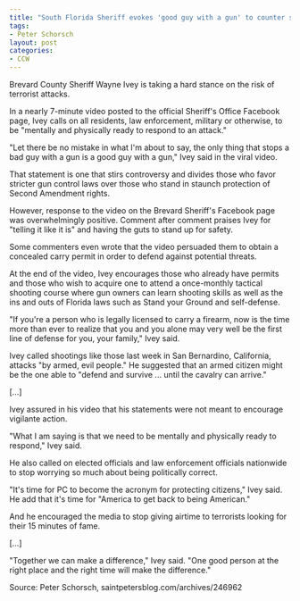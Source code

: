 ```yaml
---
title: "South Florida Sheriff evokes 'good guy with a gun' to counter shooter threats"
tags:
- Peter Schorsch
layout: post
categories:
- CCW
---
```


Brevard County Sheriff Wayne Ivey is taking a hard stance on the risk of terrorist attacks.

In a nearly 7-minute video posted to the official Sheriff's Office Facebook page, Ivey calls on all residents, law enforcement, military or otherwise, to be "mentally and physically ready to respond to an attack."

"Let there be no mistake in what I'm about to say, the only thing that stops a bad guy with a gun is a good guy with a gun," Ivey said in the viral video.

That statement is one that stirs controversy and divides those who favor stricter gun control laws over those who stand in staunch protection of Second Amendment rights.

However, response to the video on the Brevard Sheriff's Facebook page was overwhelmingly positive. Comment after comment praises Ivey for "telling it like it is" and having the guts to stand up for safety.

Some commenters even wrote that the video persuaded them to obtain a concealed carry permit in order to defend against potential threats.

At the end of the video, Ivey encourages those who already have permits and those who wish to acquire one to attend a once-monthly tactical shooting course where gun owners can learn shooting skills as well as the ins and outs of Florida laws such as Stand your Ground and self-defense.

"If you're a person who is legally licensed to carry a firearm, now is the time more than ever to realize that you and you alone may very well be the first line of defense for you, your family," Ivey said.

Ivey called shootings like those last week in San Bernardino, California, attacks "by armed, evil people." He suggested that an armed citizen might be the one able to "defend and survive ... until the cavalry can arrive."

[...]

Ivey assured in his video that his statements were not meant to encourage vigilante action.

"What I am saying is that we need to be mentally and physically ready to respond," Ivey said.

He also called on elected officials and law enforcement officials nationwide to stop worrying so much about being politically correct.

"It's time for PC to become the acronym for protecting citizens," Ivey said. He add that it's time for "America to get back to being American."

And he encouraged the media to stop giving airtime to terrorists looking for their 15 minutes of fame.

[...]

"Together we can make a difference," Ivey said. "One good person at the right place and the right time will make the difference."

Source: Peter Schorsch, saintpetersblog.com/archives/246962
